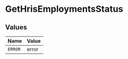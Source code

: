 # GetHrisEmploymentsStatus


## Values

| Name    | Value   |
| ------- | ------- |
| `ERROR` | error   |